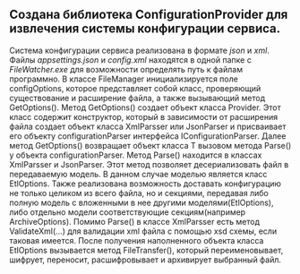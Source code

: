 ## Создана библиотека ConfigurationProvider для извлечения системы конфигурации сервиса. 
Система конфигурации сервиса реализована в формате *json* и *xml*. Файлы *appsettings.json* и *config.xml* находятся в одной папке с *FileWatcher.exe* для возможности определять путь к файлам программно. 
В классе FileManager инициализируется поле configOptions, которое представляет собой класс, проверяющий существование и расширение файла, а также вызывающий метод GetOptions<T>().
Метод GetOptions<T>() создает объект класса Provider<T>. Этот класс содержит конструктор, который в зависимости от расширения файла создает объект класса XmlParsser<T> или JsonParser<T> и присваивает его объекту configurationParser интерфейса IConfigurationParser<T>. Далее метод GetOptions<T>() возвращает объект класса Т вызовом метода Parse() у объекта configurationParser. 
Метод Parse() находится в классах XmlParsser<T> и JsonParser<T>. Этот метод позволяет десериализовать файл в передаваемую модель. В данном случае моделью является класс EtlOptions. Также реализована возможность доставать конфигурацию не только целиком из всего файла, но и секциями, передавая либо полную модель с вложенными в нее другими моделями(EtlOptions), либо отдельно модели соответствующие секциям(например ArchiveOptions). 
Помимо Parse() в классе XmlParsser<T> есть метод ValidateXml(…) для валидации xml файла с помощью xsd схемы, если таковая имеется.
После получения наполненного объекта класса EtlOptions вызывается метод FileTransfer(), который переименовывает, шифрует, переносит, расшифровывает и архивирует выбранный файл. 
